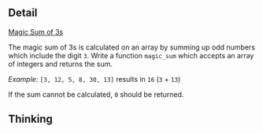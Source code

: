 ## Detail

[Magic Sum of 3s](https://www.codewars.com/kata/57193a349906afdf67000f50)

The magic sum of 3s is calculated on an array by summing up odd numbers which include the digit `3`. Write a function `magic_sum` which accepts an array of integers and returns the sum.

*Example:* `[3, 12, 5, 8, 30, 13]` results in `16` (`3` + `13`)

If the sum cannot be calculated, `0` should be returned.

## Thinking


